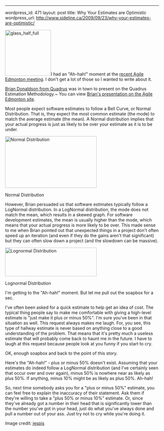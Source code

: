 --- 
wordpress_id: 471
layout: post
title: Why Your Estimates are Optimistic
wordpress_url: http://www.sideline.ca/2009/09/23/why-your-estimates-are-optimistic/

<img class="left" src="http://www.sideline.ca/images/articles/glass_half_full.jpg" alt="glass_half_full" title="glass_half_full" width="150" height="150"/>I had an "Ah-hah!" moment at the [recent Agile Edmonton meeting](http://www.agileedmonton.org/2009/08/04/september-meeting-software-project-estimation/).  I don't get a lot of those so I wanted to write about it.

[Brian Donaldson from Quadrus](http://www.quadrus.com/who_we_are/leadership/brian_donaldson.aspx) was in town to present on the Quadrus Estimation Methodology.~  You can view [Brian's presentation on the Agile Edmonton site](http://www.agileedmonton.org/2009/09/15/agile-estimating-presentation-available/).

Most people expect software estimates to follow a Bell Curve, or Normal Distribution.  That is, they expect the most common estimate (the mode) to match the average estimate (the mean).  A Normal distribution implies that your actual progress is just as likely to be over your estimate as it is to be under.  

<div class="center" style="width: 320px;"><img src="http://www.sideline.ca/images/articles/bell_curve.gif" alt="Normal Distribution" title="bell_curve" width="300" height="169" /><p>Normal Distribution</p></div>

However, Brian persuaded us that software estimates typically follow a LogNormal distribution.  In a LogNormal distribution, the mode does not match the mean, which results in a skewed graph.  For software development estimates, the mean is usually higher than the mode, which means that your actual progress is more likely to be over.  This made sense to me when Brian pointed out that unexpected things in a project don't often speed up an iteration (and even if they do the gains aren't that significant) but they can often slow down a project (and the slowdown can be massive).

<div class="center" style="width: 320px"><img src="http://www.sideline.ca/images/articles/log_normal.gif" alt="Lognormal Distribution" title="lognormal" width="300" height="94" /><p>Lognormal Distribution</p></div>

I'm getting to the "Ah-hah!" moment.  But let me pull out the soapbox for a sec.

I've often been asked for a quick estimate to help get an idea of cost.  The typical thing people say to make me comfortable with giving a high-level estimate is "just make it plus or minus 50%".  I'm sure you've been in that situation as well.  This request always makes me laugh.  For, you see, this type of hallway estimate is never based on anything close to a good understanding of the problem.  That means that it's pretty much a useless estimate that will probably come back to haunt me in the future.  I have to laugh at this request because people look at you funny if you start to cry.

OK, enough soapbox and back to the point of this story.

Here's the "Ah-hah!" - plus or minus 50% doesn't exist.  Assuming that your estimates do indeed follow a LogNormal distribution (and I've certainly seen that occur over and over again), minus 50% is nowhere near as likely as plus 50%.  If anything, minus 10% might be as likely as plus 50%.  Ah-hah!

So, next time somebody asks you for a "plus or minus 50%" estimate, you can feel free to explain the inaccuracy of their statement.  Ask them if they're willing to take a "plus 50% or minus 10%" estimate.  Or, since they've already got a number in their head that is significantly lower than the number you've got in your head, just do what you've always done and pull a number out of your ass.  Just try not to cry while you're doing it.

<p class="caption">Image credit: <a href="http://www.flickr.com/photos/jespis/2292559560/">jespis</a></p>
